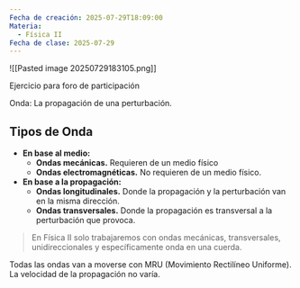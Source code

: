 ```yaml
---
Fecha de creación: 2025-07-29T18:09:00
Materia:
  - Física II
Fecha de clase: 2025-07-29
---
```

![[Pasted image 20250729183105.png]]

Ejercicio para foro de participación

Onda: La propagación de una perturbación.

## Tipos de Onda

- **En base al medio:**
	- **Ondas mecánicas.** Requieren de un medio físico
	- **Ondas electromagnéticas.** No requieren de un medio físico.
- **En base a la propagación:**
	- **Ondas longitudinales.** Donde la propagación y la perturbación van en la misma dirección.
	- **Ondas transversales.** Donde la propagación es transversal a la perturbación que provoca.

>En Física II solo trabajaremos con ondas mecánicas, transversales, unidireccionales y específicamente onda en una cuerda.

Todas las ondas van a moverse con MRU (Movimiento Rectilíneo Uniforme). La velocidad de la propagación no varía.